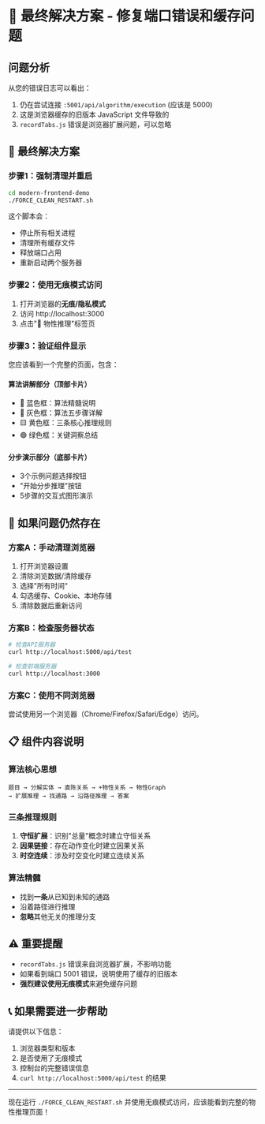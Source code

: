 # 🎯 最终解决方案 - 修复端口错误和缓存问题

## 问题分析

从您的错误日志可以看出：
1. 仍在尝试连接 `:5001/api/algorithm/execution` (应该是 5000)
2. 这是浏览器缓存的旧版本 JavaScript 文件导致的
3. `recordTabs.js` 错误是浏览器扩展问题，可以忽略

## 🚀 最终解决方案

### 步骤1：强制清理并重启
```bash
cd modern-frontend-demo
./FORCE_CLEAN_RESTART.sh
```

这个脚本会：
- 停止所有相关进程
- 清理所有缓存文件
- 释放端口占用
- 重新启动两个服务器

### 步骤2：使用无痕模式访问
1. 打开浏览器的**无痕/隐私模式**
2. 访问 http://localhost:3000
3. 点击"🧩 物性推理"标签页

### 步骤3：验证组件显示
您应该看到一个完整的页面，包含：

#### 算法讲解部分（顶部卡片）
- 🔵 蓝色框：算法精髓说明
- 🔶 灰色框：算法五步骤详解
- 🟨 黄色框：三条核心推理规则
- 🟢 绿色框：关键洞察总结

#### 分步演示部分（底部卡片）
- 3个示例问题选择按钮
- "开始分步推理"按钮
- 5步骤的交互式图形演示

## 🔧 如果问题仍然存在

### 方案A：手动清理浏览器
1. 打开浏览器设置
2. 清除浏览数据/清除缓存
3. 选择"所有时间"
4. 勾选缓存、Cookie、本地存储
5. 清除数据后重新访问

### 方案B：检查服务器状态
```bash
# 检查API服务器
curl http://localhost:5000/api/test

# 检查前端服务器
curl http://localhost:3000
```

### 方案C：使用不同浏览器
尝试使用另一个浏览器（Chrome/Firefox/Safari/Edge）访问。

## 📋 组件内容说明

### 算法核心思想
```
题目 → 分解实体 → 直陈关系 → +物性关系 → 物性Graph 
→ 扩展推理 → 找通路 → 沿路径推理 → 答案
```

### 三条推理规则
1. **守恒扩展**：识别"总量"概念时建立守恒关系
2. **因果链接**：存在动作变化时建立因果关系
3. **时空连续**：涉及时空变化时建立连续关系

### 算法精髓
- 找到**一条**从已知到未知的通路
- 沿着路径进行推理
- **忽略**其他无关的推理分支

## ⚠️ 重要提醒

- `recordTabs.js` 错误来自浏览器扩展，不影响功能
- 如果看到端口 5001 错误，说明使用了缓存的旧版本
- **强烈建议使用无痕模式**来避免缓存问题

## 📞 如果需要进一步帮助

请提供以下信息：
1. 浏览器类型和版本
2. 是否使用了无痕模式
3. 控制台的完整错误信息
4. `curl http://localhost:5000/api/test` 的结果

---

现在运行 `./FORCE_CLEAN_RESTART.sh` 并使用无痕模式访问，应该能看到完整的物性推理页面！